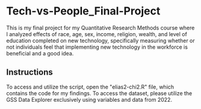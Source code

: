 # Tech-vs-People_Final-Project
This is my final project for my Quantitative Research Methods course where I analyzed effects of race, age, sex, income, religion, wealth, and level of education completed on new technology, specifically measuring whether or not individuals feel that implementing new technology in the workforce is beneficial and a good idea. 
## **Instructions**
To access and utilize the script, open the "elias2-chi2.R" file, which contains the code for my findings. To access the dataset, please utilize the GSS Data Explorer exclusively using variables and data from 2022.
